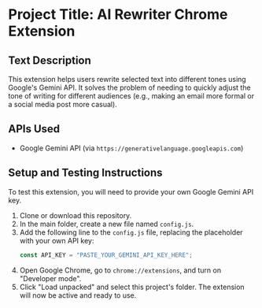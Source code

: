 # Project Title: AI Rewriter Chrome Extension

## Text Description
This extension helps users rewrite selected text into different tones using Google's Gemini API. It solves the problem of needing to quickly adjust the tone of writing for different audiences (e.g., making an email more formal or a social media post more casual).

## APIs Used
*   Google Gemini API (via `https://generativelanguage.googleapis.com`)

## Setup and Testing Instructions
To test this extension, you will need to provide your own Google Gemini API key.

1.  Clone or download this repository.
2.  In the main folder, create a new file named `config.js`.
3.  Add the following line to the `config.js` file, replacing the placeholder with your own API key:
    ```javascript
    const API_KEY = "PASTE_YOUR_GEMINI_API_KEY_HERE";
    ```
4.  Open Google Chrome, go to `chrome://extensions`, and turn on "Developer mode".
5.  Click "Load unpacked" and select this project's folder. The extension will now be active and ready to use.